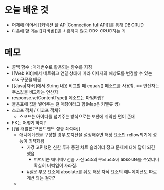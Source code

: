 # 오늘 배운 것
- 어제에 이어서 [[커넥션 풀 API|Connection full API]]를 통해 DB CRUD
- 다음에 할 거는 [[자바빈]]을 사용하지 않고 DB와 CRUD하는 거

# 메모
- 콜백 함수 : 매개변수로 활용되는 함수를 지칭 
- [[Web Kit]]에서 네트워크 연결 상태에 따라 이미지의 해상도를 변경할 수 있는 css 구문을 배움
- [[Java|자바]]에서 String 내용 비교할 때 equals() 메소드를 사용함. == 연산자는 주소값을 비교하는 연산자
- response.setContentType() 메소드는 마임타입?
- 물음표에 값을 넣어주는 걸 매핑이라고 함(Map은 키밸류 쌍)
- 스코프 객체 / 디코프 객체?
	- 스코프는 아이디를 넘겨주는 방식으로는 보안에 취약한 면이 존재
- FK는 어떻게 하지?
- [[웹 개발론#프론트엔드 성능 최적화]]
	- 애니메이션을 구성할 경우 포지션을 설정해주면 해당 요소만 reflow되기에 성능이 최적화됨
		- 가장 고민했던 신한 투자 증권 차트 슬라이더 정크 문제에 대해 답이 되긴 했음
			- 버벅이는 애니메이션을 가진 요소의 부모 요소에 absolute를 주었더니 확실히 버벅임이 사라짐. 
		- #질문 부모 요소에 absolute를 줘도 해당 자식 요소의 애니메이션도 따로 계산 되는 걸까? 
	- 